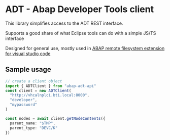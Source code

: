 # ADT - Abap Developer Tools client

This library simplifies access to the ADT REST interface.

Supports a good share of what Eclipse tools can do with a simple JS/TS interface

Designed for general use, mostly used in [ABAP remote filesystem extension for visual studio code](https://github.com/marcellourbani/vscode_abap_remote_fs)

## Sample usage

```typescript
// create a client object
import { ADTClient } from "abap-adt-api"
const client = new ADTClient(
  "http://vhcalnplci.bti.local:8000",
  "developer",
  "mypassword"
)

const nodes = await client.getNodeContents({
  parent_name: "$TMP",
  parent_type: "DEVC/K"
})
```
